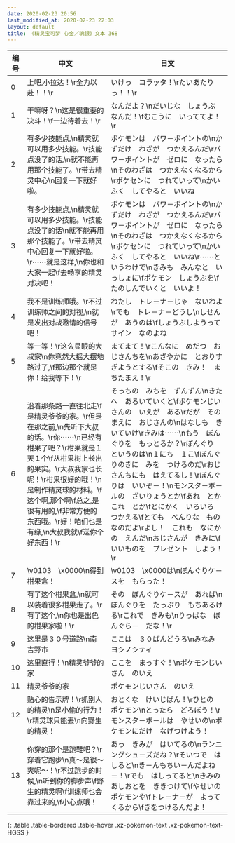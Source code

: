 ```yaml
---
date: 2020-02-23 20:56
last_modified_at: 2020-02-23 22:03
layout: default
title: 《精灵宝可梦 心金／魂银》文本 368
---
```

| 编号 | 中文 | 日文 |
| ---- | ---- | ---- |
| 0 | 上吧,小拉达！\r全力以赴！！\r | いけっ　コラッタ！\rたいあたりっ！！\r |
| 1 | 干嘛呀？\n这是很重要的决斗！\f一边待着去！\r | なんだよ？\nだいじな　しょうぶ　なんだ！\fむこうに　いっててよ！\r |
| 2 | 有多少技能点,\n精灵就可以用多少技能。\r技能点没了的话,\n就不能再用那个技能了。\r带去精灵中心\n回复一下就好啦。 | ポケモンは　パワ－ポイントの\nかずだけ　わざが　つかえるんだ\rパワ－ポイントが　ゼロに　なったら\nそのわざは　つかえなくなるから\rポケセンに　つれていって\nかいふく　してやると　いいね |
| 3 | 有多少技能点,\n精灵就可以用多少技能。\r技能点没了的话\n就不能再用那个技能了。\r带去精灵中心回复一下就好啦。\r⋯⋯就是这样,\n你也和大家一起\f去畅享的精灵对决吧！ | ポケモンは　パワ－ポイントの\nかずだけ　わざが　つかえるんだ\rパワ－ポイントが　ゼロに　なったら\nそのわざは　つかえなくなるから\rポケセンに　つれていって\nかいふく　してやると　いいね\r⋯⋯というわけで\nきみも　みんなと　いっしょに\fポケモン　しょうぶを\fたのしんでいくと　いいよ！ |
| 4 | 我不是训练师哦。\r不过训练师之间的对视,\n就是发出对战邀请的信号吧！ | わたし　トレ－ナ－じゃ　ないわよ\rでも　トレ－ナ－どうし\nしせんが　あうのは\fしょうぶしようって　サイン　なのよね |
| 5 | 等一等！\r这么显眼的大叔家\n你竟然大摇大摆地路过了,\f那边那个就是你！给我等下！\r | まてまて！\rこんなに　めだつ　おじさんちを\nあざやかに　とおりすぎようとする\fそこの　きみ！　まちたまえ！\r |
| 6 | 沿着那条路一直往北走\f是精灵爷爷的家。\r但是在那之前,\n先听下大叔的话。\r你⋯⋯\n已经有柑果了吧？\r柑果就是１天１个\f从柑果树上长出的果实。\r大叔我家也长呢！\r柑果很好的哦！\n是制作精灵球的材料。\f这个啊,那个啊\f总之,是很有用的,\f非常方便的东西哦。\r好！咱们也是有缘,\n大叔我就\f送你个好东西！\r | そっちの　みちを　ずんずん\nきたへ　あるいていくと\fポケモンじいさんの　いえが　ある\rだが　そのまえに　おじさんの\nはなしも　きいていけ\rきみは⋯⋯\nもう　ぼんぐりを　もっとるか？\rぼんぐり　というのは\n１にち　１こ\fぼんぐりのきに　みを　つけるのだ\rおじさんちにも　はえてるし！\rぼんぐりは　いいぞ－！\nモンスタ－ボ－ルの　ざいりょうとか\fあれ　とか　これ　とか\fとにかく　いろいろ　つかえる\fとても　べんりな　ものなのだよ\rよし！　これも　なにかの　えんだ\nおじさんが　きみに\fいいものを　プレゼント　しよう！\r |
| 7 | \v0103　\x0000\n得到柑果盒！ | \v0103　\x0000は\nぼんぐりケ－スを　もらった！ |
| 8 | 有了这个柑果盒,\n就可以装着很多柑果走了。\r有了这个,\n你也是出色的柑果家啦！\r | その　ぼんぐりケ－スが　あれば\nぼんぐりを　たっぷり　もちあるける\rこれで　きみも\nりっぱな　ぼんぐら－　だな！\r |
| 9 | 这里是３０号道路\n南　吉野市 | ここは　３０ばんどうろ\nみなみ　ヨシノシティ |
| 10 | 这里直行！\n精灵爷爷的家 | ここを　まっすぐ！\nポケモンじいさん　のいえ |
| 11 | 精灵爷爷的家 | ポケモンじいさん　のいえ |
| 12 | 贴心的告示牌！\r抓别人的精灵\n是小偷的行为！\r精灵球只能丟\n向野生的精灵！ | おとくな　けいじばん！\rひとの　ポケモン\nとったら　どろぼう！\rモンスタ－ボ－ルは　やせいの\nポケモンにだけ　なげつけよう！ |
| 13 | 你穿的那个是跑鞋吧？\r穿着它跑步\n真～是很～爽呢～！\r不过跑步的时候,\n听到你的脚步声\f野生的精灵啊\f训练师也会靠过来的,\f小心点哦！ | あっ　きみが　はいてるの\nランニングシュ－ズだね？\rそいつで　はしると\nき－んもちい－んだよね－！\rでも　はしってると\nきみの　あしおとを　ききつけて\fやせいの　ポケモンや\fトレ－ナ－が　よってくるから\fきをつけるんだよ！ |
{: .table .table-bordered .table-hover .xz-pokemon-text .xz-pokemon-text-HGSS }
